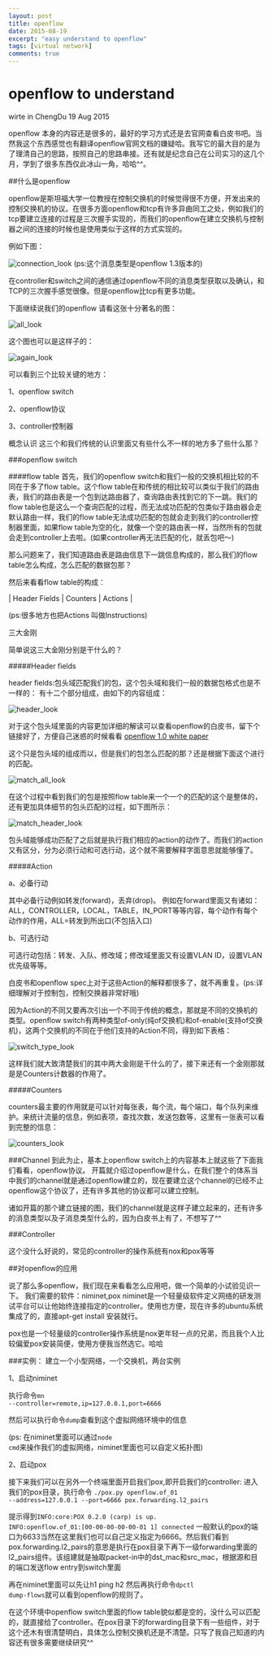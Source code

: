 ```yaml
---
layout: post
title: openflow
date: 2015-08-19
excerpt: "easy understand to openflow"
tags: [virtual network]
comments: true
---
```


openflow to understand
================
wirte in ChengDu
19 Aug 2015

openflow 本身的内容还是很多的，最好的学习方式还是去官网查看白皮书吧。当然我这个东西感觉也有翻译openflow官网文档的嫌疑哈。我写它的最大目的是为了理清自己的思路，按照自己的思路串接。还有就是纪念自己在公司实习的这几个月，学到了很多东西仅此冰山一角，哈哈^^。



##什么是openflow


openflow是斯坦福大学一位教授在控制交换机的时候觉得很不方便，开发出来的控制交换机的协议。在很多方面openflow和tcp有许多异曲同工之处，例如我们的tcp要建立连接的过程是三次握手实现的，而我们的openflow在建立交换机与控制器之间的连接的时候也是使用类似于这样的方式实现的。

例如下图：

![connection_look](../picture/openflow1.png)
(ps:这个消息类型是openflow 1.3版本的)

在controller和switch之间的通信通过openflow不同的消息类型获取以及确认，和TCP的三次握手感觉很像。但是openflow比tcp有更多功能。

下面继续说我们的openflow
请看这张十分著名的图：

![all_look](../picture/openflow2.png)

这个图也可以是这样子的：

![again_look](../picture/openflow4.png)


可以看到三个比较关键的地方：

1、openflow switch

2、openflow协议

3、controller控制器



概念认识
这三个和我们传统的认识里面又有些什么不一样的地方多了些什么那？


###openflow switch

####flow table
首先，我们的openflow switch和我们一般的交换机相比较的不同在于多了flow table。这个flow table在和传统的相比较可以类似于我们的路由表，我们的路由表是一个包到达路由器了，查询路由表找到它的下一跳。我们的flow table也是这么一个查询匹配的过程，而无法成功匹配的包类似于路由器会走默认路由一样，我们的flow table无法成功匹配的包就会走到我们的controller控制器里面，如果flow table为空的化，就像一个空的路由表一样，当然所有的包就会走到controller上去啦。(如果controller再无法匹配的化，就丢包吧～)


那么问题来了，我们知道路由表是路由信息下一跳信息构成的，那么我们的flow table怎么构成，怎么匹配的数据包那？

然后来看看flow table的构成：

| Header Fields | Counters | Actions |

(ps:很多地方也把Actions 叫做Instructions)




三大金刚

简单说这三大金刚分别是干什么的？


#####Header fields

header fields:包头域匹配我们的包，这个包头域和我们一般的数据包格式也是不一样的：
有十二个部分组成，由如下的内容组成：

![header_look](../picture/openflow3.png)

对于这个包头域里面的内容更加详细的解读可以查看openflow的白皮书，留下个链接好了，方便自己迷惑的时候看看
[openflow 1.0 white paper](http://archive.openflow.org/documents/openflow-spec-v1.0.0.pdf)

这个只是包头域的组成而以，但是我们的包怎么匹配的那？还是根据下面这个进行的匹配。

![match_all_look](../picture/openflow5.png)

在这个过程中看到我们的包是按照flow table来一个一个的匹配的这个是整体的，还有更加具体细节的包头匹配的过程，如下图所示：

![match_header_look](../picture/openflow6.png)

包头域能够成功匹配了之后就是执行我们相应的action的动作了。而我们的action又有区分，分为必须行动和可选行动，这个就不需要解释字面意思就能够懂了。


#####Action

a、必备行动

其中必备行动例如转发(forward)，丢弃(drop)。
例如在forward里面又有诸如：ALL，CONTROLLER，LOCAL，TABLE，IN_PORT等等内容，每个动作有每个动作的作用，ALL=转发到所出口(不包括入口)

b、可选行动

可选行动包括：转发、入队、修改域；修改域里面又有设置VLAN ID，设置VLAN优先级等等。

白皮书和openflow spec上对于这些Action的解释都很多了，就不再重复。(ps:详细理解对于控制包，控制交换器非常好哦)

因为Action的不同又要再次引出一个不同于传统的概念，那就是不同的交换机的类型。openflow switch有两种类型of-only(纯of交换机)和of-enable(支持of交换机)，这两个交换机的不同在于他们支持的Action不同，得到如下表格：

![switch_type_look](../picture/openflow8.png)

这样我们就大致清楚我们的其中两大金刚是干什么的了，接下来还有一个金刚那就是是Counters计数器的作用了。


#####Counters

counters最主要的作用就是可以针对每张表，每个流，每个端口，每个队列来维护。来统计流量的信息，例如表项，查找次数，发送包数等，这里有一张表可以看到完整的信息：

![counters_look](../picture/openflow7.png)



###Channel
到此为止，基本上openflow switch上的内容基本上就这些了下面我们看看，openflow协议。
开篇就介绍过openflow是什么，在我们整个的体系当中我们的channel就是通过openflow建立的，现在要建立这个channel的已经不止openflow这个协议了，还有许多其他的协议都可以建立控制。

诸如开篇的那个建立链接的图，我们的channel就是这样子建立起来的，还有许多的消息类型以及子消息类型什么的，因为白皮书上有了，不想写了^^


###Controller

这个没什么好说的，常见的controller的操作系统有nox和pox等等



##对openflow的应用


说了那么多openflow，我们现在来看看怎么应用吧，做一个简单的小试验见识一下。
我们需要的软件：niminet,pox
niminet是一个轻量级软件定义网络的研发测试平台可以让他始终连接指定的controller。使用也方便，现在许多的ubuntu系统集成了的，直接apt-get install 安装就行。

pox也是一个轻量级的controller操作系统是nox更年轻一点的兄弟，而且我个人比较偏爱pox安装简便，使用方便我当然选它。哈哈

###实例：
建立一个小型网络，一个交换机，两台实例

1、启动niminet

执行命令<code>mn --controller=remote,ip=127.0.0.1,port=6666</code>

然后可以执行命令<code>dump</code>查看到这个虚拟网络环境中的信息

(ps: 在niminet里面可以通过<code>node cmd</code>来操作我们的虚拟网络，niminet里面也可以自定义拓扑图)

2、启动pox

接下来我们可以在另外一个终端里面开启我们pox,即开启我们的controller:
进入我们的pox目录，执行命令
<code>./pox.py openflow.of_01 --address=127.0.0.1 --port=6666 pox.forwarding.l2_pairs</code>

提示得到<code>INFO:core:POX 0.2.0 (carp) is up.
INFO:openflow.of_01:[00-00-00-00-00-01 1] connected</code>
一般默认的pox的端口为6633当然在这里我们也可以自己定义指定为6666。然后我们看到pox.forwarding.l2_pairs的意思是执行在pox目录下再下一级forwarding里面的l2_pairs组件。该组建就是抽取packet-in中的dst_mac和src_mac，根据源和目的端口发送flow entry到switch里面

再在niminet里面可以先让h1 ping h2   然后再执行命令<code>dpctl dump-flows</code>就可以看到openflow的规则了。




在这个环境中openflow switch里面的flow table貌似都是空的，没什么可以匹配的，就直接给了controller。在pox目录下的forwarding目录下有一些组件，对于这个还木有很清楚明白，具体怎么控制交换机还是不清楚。只写了我自己知道的内容还有很多需要继续研究^^






